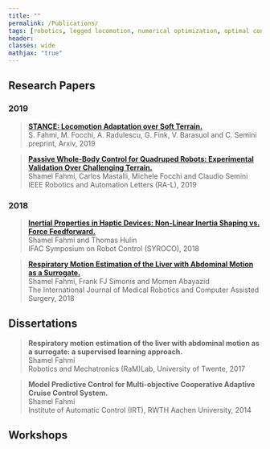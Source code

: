 ```yaml
---
title: ""
permalink: /Publications/
tags: [robotics, legged locomotion, numerical optimization, optimal control]
header:
classes: wide
mathjax: "true"
---
```


## Research Papers
### 2019

> [__STANCE: Locomotion Adaptation over Soft Terrain.__](https://iit-dlslab.github.io/papers/fahmi19tro.pdf) <br>
S. Fahmi, M. Focchi, A. Radulescu, G. Fink, V. Barasuol and C. Semini <br>
preprint, Arxiv, 2019

> [__Passive Whole-Body Control for Quadruped Robots: Experimental Validation Over Challenging Terrain.__](https://iit-dlslab.github.io/papers/fahmi19ral.pdf) <br>
Shamel Fahmi, Carlos Mastalli, Michele Focchi and Claudio Semini <br>
IEEE Robotics and Automation Letters (RA-L), 2019

### 2018

> [__Inertial Properties in Haptic Devices: Non-Linear Inertia Shaping vs. Force Feedforward.__](https://www.sciencedirect.com/science/article/pii/S2405896318332270) <br>
Shamel Fahmi and Thomas Hulin <br>
IFAC Symposium on Robot Control (SYROCO), 2018

> [__Respiratory Motion Estimation of the Liver with Abdominal Motion as a Surrogate.__](https://onlinelibrary.wiley.com/doi/pdf/10.1002/rcs.1940) <br>
Shamel Fahmi, Frank FJ Simonis and Momen Abayazid <br>
The International Journal of Medical Robotics and Computer Assisted Surgery, 2018


## Dissertations
> __Respiratory motion estimation of the liver with abdominal motion as a surrogate: a supervised learning approach.__ <br>
Shamel Fahmi <br>
Robotics and Mechatronics (RaM)Lab, University of Twente, 2017

> __Model Predictive Control for Multi-objective Cooperative Adaptive Cruise Control System.__ <br>
Shamel Fahmi <br>
Institute of Automatic Control (IRT), RWTH Aachen University, 2014

## Workshops